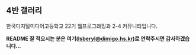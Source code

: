 ## **4반 갤러리**
한국디지털미디어고등학교 22기 웹프로그래밍과 2-4 커뮤니티입니다.


**README 잘 적으시는 분은 여기(lsberyl@dimigo.hs.kr)로 연락주시면 감사하겠습니다...**